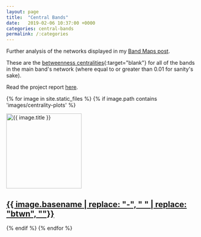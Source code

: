 ```yaml
---
layout: page
title:  "Central Bands"
date:   2019-02-06 10:37:00 +0000
categories: central-bands
permalink: /:categories
---
```


Further analysis of the networks displayed in my [Band Maps post](https://tobyjdore.github.io/band-maps).

These are the [betweenness centralities](https://en.wikipedia.org/wiki/Betweenness_centrality){:target="blank"} for all of the bands in the main band's network (where equal to or greater than 0.01 for sanity's sake).

Read the project report [here](https://tobyjdore.github.io/how-i-wrote-band-maps).

{% for image in site.static_files %}
    {% if image.path contains 'images/centrality-plots' %}
<div class="cropthumbcontainer">
  <a href="{{ site.baseurl }}{{ image.path }}"><img src="{{ site.baseurl }}{{ image.path }}" width="200" height="200" alt="{{ image.title }}">
  <div class="centered"><h2>{{ image.basename | replace: "-", " " | replace: "btwn", ""}}</h2></div></a>
</div>
    {% endif %}
{% endfor %}

<p style="clear: both;">
